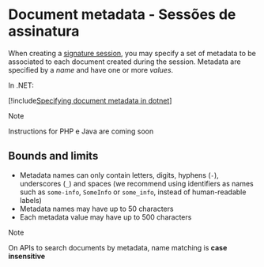 ﻿# Document metadata - Sessões de assinatura

When creating a [signature session](index.md), you may specify a set of metadata to be associated to each document created during
the session. Metadata are specified by a *name* and have one or more *values*.

In .NET:

[!include[Specifying document metadata in dotnet](../../../../../../includes/rest-pki/core/signature-sessions/document-metadata-dotnet.md)]

> [!NOTE]
> Instructions for PHP e Java are coming soon

## Bounds and limits

* Metadata names can only contain letters, digits, hyphens (`-`), underscores (`_`) and spaces (we recommend using identifiers as names such
  as `some-info`, `SomeInfo` or `some_info`, instead of human-readable labels)
* Metadata names may have up to 50 characters
* Each metadata value may have up to 500 characters

> [!NOTE]
> On APIs to search documents by metadata, name matching is **case insensitive**

